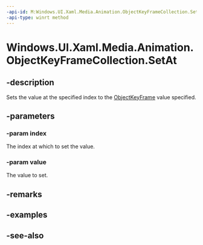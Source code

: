 ```yaml
---
-api-id: M:Windows.UI.Xaml.Media.Animation.ObjectKeyFrameCollection.SetAt(System.UInt32,Windows.UI.Xaml.Media.Animation.ObjectKeyFrame)
-api-type: winrt method
---
```


<!-- Method syntax
public void SetAt(System.UInt32 index, Windows.UI.Xaml.Media.Animation.ObjectKeyFrame value)
-->

# Windows.UI.Xaml.Media.Animation.ObjectKeyFrameCollection.SetAt

## -description
Sets the value at the specified index to the [ObjectKeyFrame](objectkeyframe.md) value specified.



## -parameters
### -param index
The index at which to set the value.

### -param value
The value to set.

## -remarks

## -examples

## -see-also
